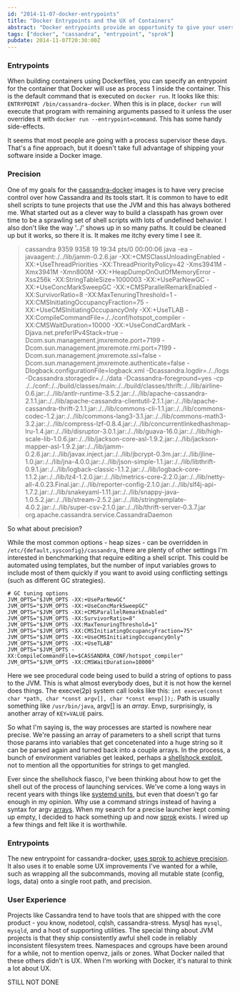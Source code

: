 ```yaml
---
id: "2014-11-07-docker-entrypoints"
title: "Docker Entrypoints and the UX of Containers"
abstract: "Docker entrypoints provide an opportunity to give your users a better UX than they would have without Docker"
tags: ["docker", "cassandra", "entrypoint", "sprok"]
pubdate: 2014-11-07T20:30:00Z
---
```


### Entrypoints

When building containers using Dockerfiles, you can specify an entrypoint for the container
that Docker will use as process 1 inside the container. This is the default command that
is executed on `docker run`. It looks like this: `ENTRYPOINT /bin/cassandra-docker`. When this is in place,
`docker run` will execute that program with remaining arguments passed to it unless the user overrides
it with `docker run --entrypoint=command`. This has some handy side-effects.

It seems that most people are going with a process supervisor these days. That's a fine
approach, but it doesn't take full advantage of shipping your software inside a Docker image.

### Precision

One of my goals for the [cassandra-docker](https://github.com/tobert/cassandra-docker) images
is to have very precise control over how Cassandra and its tools start. It is common to have to edit
shell scripts to tune projects that use the JVM and this has always bothered me. What started out as a
clever way to build a classpath has grown over time to be a sprawling set of shell scripts with lots
of undefined behavior. I also don't like the way '../' shows up in so many paths. It could be cleaned up
but it works, so there it is. It makes me itchy every time I see it.

> cassandra 9359 9358 19 19:34 pts/0 00:00:06 java -ea -javaagent:./../lib/jamm-0.2.6.jar -XX:+CMSClassUnloadingEnabled -XX:+UseThreadPriorities -XX:ThreadPriorityPolicy=42 -Xms3941M -Xmx3941M -Xmn800M -XX:+HeapDumpOnOutOfMemoryError -Xss256k -XX:StringTableSize=1000003 -XX:+UseParNewGC -XX:+UseConcMarkSweepGC -XX:+CMSParallelRemarkEnabled -XX:SurvivorRatio=8 -XX:MaxTenuringThreshold=1 -XX:CMSInitiatingOccupancyFraction=75 -XX:+UseCMSInitiatingOccupancyOnly -XX:+UseTLAB -XX:CompileCommandFile=./../conf/hotspot_compiler -XX:CMSWaitDuration=10000 -XX:+UseCondCardMark -Djava.net.preferIPv4Stack=true -Dcom.sun.management.jmxremote.port=7199 -Dcom.sun.management.jmxremote.rmi.port=7199 -Dcom.sun.management.jmxremote.ssl=false -Dcom.sun.management.jmxremote.authenticate=false -Dlogback.configurationFile=logback.xml -Dcassandra.logdir=./../logs -Dcassandra.storagedir=./../data -Dcassandra-foreground=yes -cp ./../conf:./../build/classes/main:./../build/classes/thrift:./../lib/airline-0.6.jar:./../lib/antlr-runtime-3.5.2.jar:./../lib/apache-cassandra-2.1.1.jar:./../lib/apache-cassandra-clientutil-2.1.1.jar:./../lib/apache-cassandra-thrift-2.1.1.jar:./../lib/commons-cli-1.1.jar:./../lib/commons-codec-1.2.jar:./../lib/commons-lang3-3.1.jar:./../lib/commons-math3-3.2.jar:./../lib/compress-lzf-0.8.4.jar:./../lib/concurrentlinkedhashmap-lru-1.4.jar:./../lib/disruptor-3.0.1.jar:./../lib/guava-16.0.jar:./../lib/high-scale-lib-1.0.6.jar:./../lib/jackson-core-asl-1.9.2.jar:./../lib/jackson-mapper-asl-1.9.2.jar:./../lib/jamm-0.2.6.jar:./../lib/javax.inject.jar:./../lib/jbcrypt-0.3m.jar:./../lib/jline-1.0.jar:./../lib/jna-4.0.0.jar:./../lib/json-simple-1.1.jar:./../lib/libthrift-0.9.1.jar:./../lib/logback-classic-1.1.2.jar:./../lib/logback-core-1.1.2.jar:./../lib/lz4-1.2.0.jar:./../lib/metrics-core-2.2.0.jar:./../lib/netty-all-4.0.23.Final.jar:./../lib/reporter-config-2.1.0.jar:./../lib/slf4j-api-1.7.2.jar:./../lib/snakeyaml-1.11.jar:./../lib/snappy-java-1.0.5.2.jar:./../lib/stream-2.5.2.jar:./../lib/stringtemplate-4.0.2.jar:./../lib/super-csv-2.1.0.jar:./../lib/thrift-server-0.3.7.jar org.apache.cassandra.service.CassandraDaemon

So what about precision?

While the most common options - heap sizes - can be overridden in `/etc/{default,sysconfig}/cassandra`, there are plenty
of other settings I'm interested in benchmarking that require editing a shell script. This could be automated using
templates, but the number of input variables grows to include most of them quickly if you want to avoid using conflicting
settings (such as different GC strategies).

```
# GC tuning options
JVM_OPTS="$JVM_OPTS -XX:+UseParNewGC"
JVM_OPTS="$JVM_OPTS -XX:+UseConcMarkSweepGC"
JVM_OPTS="$JVM_OPTS -XX:+CMSParallelRemarkEnabled"
JVM_OPTS="$JVM_OPTS -XX:SurvivorRatio=8"
JVM_OPTS="$JVM_OPTS -XX:MaxTenuringThreshold=1"
JVM_OPTS="$JVM_OPTS -XX:CMSInitiatingOccupancyFraction=75"
JVM_OPTS="$JVM_OPTS -XX:+UseCMSInitiatingOccupancyOnly"
JVM_OPTS="$JVM_OPTS -XX:+UseTLAB"
JVM_OPTS="$JVM_OPTS -XX:CompileCommandFile=$CASSANDRA_CONF/hotspot_compiler"
JVM_OPTS="$JVM_OPTS -XX:CMSWaitDuration=10000"

```

Here we see procedural code being used to build a string of options to pass to the JVM. This is what almost everybody does, but it is not how the kernel does things. The execve(2p) system call looks like this: `int execve(const char *path, char *const argv[], char *const envp[]);`. Path is usually something like `/usr/bin/java`, argv[] is an _array_. Envp, surprisingly, is another array of `KEY=VALUE` pairs.

So what I'm saying is, the way processes are started is nowhere near precise. We're passing an array of parameters to a shell script that turns those params into variables that get concetenated into a huge string so it can be parsed again and turned back into a couple arrays. In the process, a bunch of environment variables get leaked, perhaps a [shellshock exploit](https://github.com/tobert/sh-c-shock/blob/master/test.sh), not to mention all the opportunities for strings to get mangled.

Ever since the shellshock fiasco, I've been thinking about how to get the shell out of the process of launching services. We've come a long ways in recent years with things like [systemd units](http://www.freedesktop.org/software/systemd/man/systemd.unit.html), but even that doesn't go far enough in my opinion. Why use a command strings instead of having a syntax for argv [arrays](https://github.com/toml-lang/toml#array). When my search for a precise launcher kept coming up empty, I decided to hack something up and now [sprok](https://github.com/tobert/sprok) exists. I wired up a few things and felt like it is worthwhile.

### Entrypoints

The new entrypoint for cassandra-docker, [uses sprok to achieve precision](https://github.com/tobert/cassandra-docker/blob/master/conf/sproks/cassandra.yaml). It also uses it to enable some UX improvements I've wanted for a while, such as wrapping all the subcommands, moving all mutable state (config, logs, data) onto a single root path, and precision.

### User Experience

Projects like Cassandra tend to have tools that are shipped with the core product - you know, nodetool, cqlsh, cassandra-stress. Mysql has `mysql`, `mysqld`, and a host of supporting utilities. The special thing about JVM projects is that they ship consistently awful shell code in reliably inconsistent filesystem trees. Namespaces and cgroups have been around for a while, not to mention openvz, jails or zones. What Docker nailed that these others didn't is UX. When I'm working with Docker, it's natural to think a lot about UX.

STILL NOT DONE
